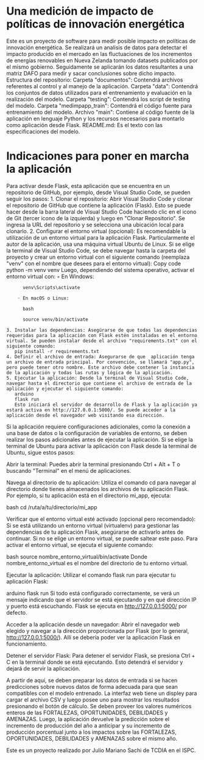 # Una medición de impacto de políticas de innovación energética 
Este es un proyecto de software para medir posible impacto en políticas de innovación energética. 
Se realizará un analisis de datos para detectar el impacto producido en el mercado en las fluctuaciones de los incrementos de energías renovables en Nueva Zelanda tomando datasets publicados por el mismo gobierno. Seguidamente se aplicarán los datos resultantes a una matriz DAFO para medir y sacar conclusiones sobre dicho impacto.
Estructura del repositorio:
Carpeta "documentos": Contendrá archivos referentes al control y al manejo de la aplicación.
Carpeta "data": Contendrá los conjuntos de datos utilizados para el entrenamiento y evaluación en la realización del modelo.
Carpeta "testing": Contendrá los script de testing del modelo.
Carpeta "medimpapp_train": Contendrá el código fuente para entrenamiento del modelo.
Archivo "main": Contiene al código fuente de la aplicación en lenguaje Python y los recursos necesarios para montarlo como aplicación desde Flask.
README.md: Es el texto con las especificaciones del modelo.
 # Indicaciones para poner en marcha la aplicación
 Para activar desde Flask, esta aplicación que se encuentra en un repositorio de GitHub, por ejemplo, desde Visual Studio Code, se pueden seguir los pasos:
    1. Clonar el repositorio: Abrir Visual Studio Code y clonar el repositorio de GitHub que contiene la aplicación (Flask). Esto se puede hacer  desde la barra lateral de Visual Studio Code haciendo clic en el icono de Git (tercer icono de la izquierda) y luego en "Clonar Repositorio". Se ingresa la URL del repositorio y se selecciona una ubicación local para clonarlo.
    2. Configurar el entorno virtual (opcional): Es recomendable la utilización de un entorno virtual para la aplicación Flask. Particularmente el autor de la aplicación, usa una máquina virtual Ubuntu de Linux. Si se elige la terminal de Visual Studio Code, se debe navegar hasta la carpeta del proyecto y crear un entorno virtual con el siguiente comando (reemplaza "venv" con el nombre que desees para el entorno virtual):
       Copy code
       python -m venv venv
       Luego, dependiendo del sistema operativo, activar el entorno virtual con:
        ◦ En Windows:
        
          venv\Scripts\activate
          
        ◦ En macOS o Linux:
        
          bash
          
          source venv/bin/activate
          
    3. Instalar las dependencias: Asegúrarse de que todas las dependencias requeridas para la aplicación con Flask estén instaladas en el entorno virtual. Se pueden instalar desde el archivo "requirements.txt" con el siguiente comando:
       pip install -r requirements.txt
    4. Definir el archivo de entrada: Asegurarse de que  aplicación tenga un archivo de entrada principal. Por convención, se llamará "app.py", pero puede tener otro nombre. Este archivo debe contener la instancia de la aplicación y todas las rutas y lógica de la aplicación.
    5. Ejecutar la aplicación: Desde la terminal de Visual Studio Code, navegar hasta el directorio que contiene el archivo de entrada de la aplicación y ejecutar el siguiente comando:
       arduino
       flask run
       Esto iniciará el servidor de desarrollo de Flask y la aplicación ya estará activa en http://127.0.0.1:5000/. Se puede acceder a la aplicación desde el navegador web visitando esa dirección.
Si la aplicación requiere configuraciones adicionales, como la conexión a una base de datos o la configuración de variables de entorno, se deben realizar los pasos adicionales antes de ejecutar la aplicación.
       Si se elige la terminal de Ubuntu para activar la aplicación con Flask desde la terminal de Ubuntu, sigue estos pasos:

Abrir la terminal:
Puedes abrir la terminal presionando Ctrl + Alt + T o buscando "Terminal" en el menú de aplicaciones.

Navega al directorio de tu aplicación:
Utiliza el comando cd para navegar al directorio donde tienes almacenados los archivos de tu aplicación Flask. Por ejemplo, si tu aplicación está en el directorio mi_app, ejecuta:

bash
cd /ruta/a/tu/directorio/mi_app

Verificar que el entorno virtual esté activado (opcional pero recomendado):
Si se está utilizando un entorno virtual (virtualenv) para gestionar las dependencias de tu aplicación Flask, asegúrarse de activarlo antes de continuar. Si no se elige un entorno virtual, se puede saltear este paso. Para activar el entorno virtual, se ejecuta el siguiente comando:

bash
source nombre_entorno_virtual/bin/activate
Donde nombre_entorno_virtual es el nombre del directorio de tu entorno virtual.

Ejecutar la aplicación:
Utilizar el comando flask run para ejecutar tu aplicación Flask:

arduino
flask run
Si todo está configurado correctamente, se verá un mensaje indicando que el servidor se está ejecutando y en qué dirección IP y puerto está escuchando. Flask se ejecuta en http://127.0.0.1:5000/ por defecto.

Acceder a la aplicación desde un navegador:
Abrir el navegador web elegido y navegar a la dirección proporcionada por Flask (por lo general, http://127.0.0.1:5000/). Allí se debería poder ver la aplicación Flask en funcionamiento.

Detener el servidor Flask:
Para detener el servidor Flask, se presiona Ctrl + C en la terminal donde se está ejecutando. Esto detendrá el servidor y dejará de servir la aplicación.


A partir de aquí, se deben preparar los datos de entrada si se hacen predicciones sobre nuevos datos de forma adecuada para que sean compatibles con el modelo entrenado. La interfaz web tiene un displey para cargar el archivo CSV y luego posee uno para mostrar los resultados presionando el botón de cálculo. Se deben proveer los valores numéricos enteros de las FORTALEZAS, OPORTUNIDADES, DEBILIDADES y AMENAZAS. Luego, la aplicación devuelve la predicción sobre el incremento de producción del año a anticipar y su incremento de producción porcentual junto a los impactos sobre las FORTALEZAS, OPORTUNIDADES, DEBILIDADES y AMENAZAS sobre el mismo año.
 
Este es un proyecto realizado por Julio Mariano Sachi de TCDIA en el ISPC.
